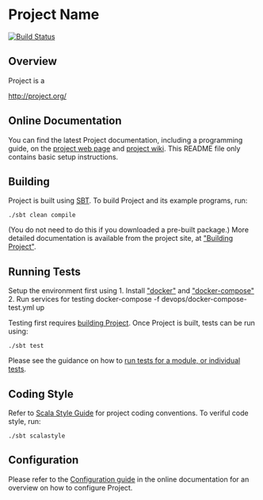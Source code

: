 # Project Name

[![Build Status](https://travis-ci.org/jafaeldon/multiproject.svg?branch=wip/0.1)](http://travis-ci.org/jafaeldon/multiproject)

## Overview

Project is a 

<http://project.org/>

## Online Documentation

You can find the latest Project documentation, including a programming
guide, on the [project web page](http://project.org/documentation.html)
and [project wiki](https://cwiki.project.org/confluence/display/PROJECT).
This README file only contains basic setup instructions.

## Building

Project is built using [SBT](http://www.scala-sbt.org/).
To build Project and its example programs, run:

    ./sbt clean compile

(You do not need to do this if you downloaded a pre-built package.)
More detailed documentation is available from the project site, at
["Building Project"](http://project.org/docs/latest/building-project.html).

## Running Tests

Setup the environment first using
    1. Install ["docker"](https://docs.docker.com/engine/quickstart/) and ["docker-compose"](https://docs.docker.com/compose/install/)
    2. Run services for testing
       docker-compose -f devops/docker-compose-test.yml up


Testing first requires [building Project](#building-project). Once Project is built, tests
can be run using:

    ./sbt test

Please see the guidance on how to
[run tests for a module, or individual tests](https://cwiki.project.org/confluence/display/PROJECT/Useful+Developer+Tools).

## Coding Style

Refer to [Scala Style Guide](http://docs.scala-lang.org/style/) for project coding conventions. 
To veriful code style, run:

    ./sbt scalastyle

## Configuration

Please refer to the [Configuration guide](http://project.org/docs/latest/configuration.html)
in the online documentation for an overview on how to configure Project.
